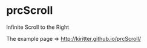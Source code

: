 prcScroll
=========

Infinite Scroll to the Right

The example page => http://kiritter.github.io/prcScroll/
